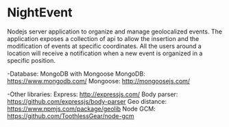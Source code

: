 # NightEvent

Nodejs server application to organize and manage geolocalized events. 
The application exposes a collection of api to allow the insertion and the modification of events at specific coordinates. 
All the users around a location will receive a notification when a new event is organized in a specific position.

-Database: MongoDB with Mongoose
  MongoDB: https://www.mongodb.com/
  Mongoose: http://mongoosejs.com/ 

-Other libraries:
  Express: http://expressjs.com/
  Body parser: https://github.com/expressjs/body-parser
  Geo distance: https://www.npmjs.com/package/geolib
  Node GCM: https://github.com/ToothlessGear/node-gcm
